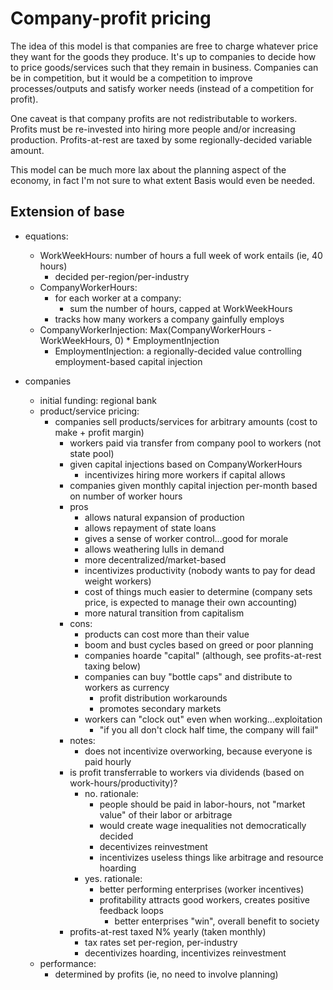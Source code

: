 # Company-profit pricing

The idea of this model is that companies are free to charge whatever price they
want for the goods they produce. It's up to companies to decide how to price
goods/services such that they remain in business. Companies can be in
competition, but it would be a competition to improve processes/outputs and
satisfy worker needs (instead of a competition for profit).

One caveat is that company profits are not redistributable to workers. Profits
must be re-invested into hiring more people and/or increasing production.
Profits-at-rest are taxed by some regionally-decided variable amount.

This model can be much more lax about the planning aspect of the economy, in
fact I'm not sure to what extent Basis would even be needed.

## Extension of base

- equations:
  - WorkWeekHours: number of hours a full week of work entails (ie, 40 hours)
    - decided per-region/per-industry
  - CompanyWorkerHours:
    - for each worker at a company:
      - sum the number of hours, capped at WorkWeekHours
    - tracks how many workers a company gainfully employs
  - CompanyWorkerInjection: Max(CompanyWorkerHours - WorkWeekHours, 0) * EmploymentInjection
    - EmploymentInjection: a regionally-decided value controlling employment-based capital injection

- companies
  - initial funding: regional bank
  - product/service pricing:
    - companies sell products/services for arbitrary amounts (cost to make + profit margin)
      - workers paid via transfer from company pool to workers (not state pool)
      - given capital injections based on CompanyWorkerHours
        - incentivizes hiring more workers if capital allows
      - companies given monthly capital injection per-month based on number of worker hours
      - pros
        - allows natural expansion of production
        - allows repayment of state loans
        - gives a sense of worker control...good for morale
        - allows weathering lulls in demand
        - more decentralized/market-based
        - incentivizes productivity (nobody wants to pay for dead weight workers)
        - cost of things much easier to determine (company sets price, is expected to manage their own accounting)
        - more natural transition from capitalism
      - cons:
        - products can cost more than their value
        - boom and bust cycles based on greed or poor planning
        - companies hoarde "capital" (although, see profits-at-rest taxing below)
        - companies can buy "bottle caps" and distribute to workers as currency
          - profit distribution workarounds
          - promotes secondary markets
        - workers can "clock out" even when working...exploitation
          - "if you all don't clock half time, the company will fail"
      - notes:
        - does not incentivize overworking, because everyone is paid hourly
      - is profit transferrable to workers via dividends (based on work-hours/productivity)?
        - no. rationale:
          - people should be paid in labor-hours, not "market value" of their labor or arbitrage
          - would create wage inequalities not democratically decided
          - decentivizes reinvestment
          - incentivizes useless things like arbitrage and resource hoarding
        - yes. rationale:
          - better performing enterprises (worker incentives)
          - profitability attracts good workers, creates positive feedback loops
            - better enterprises "win", overall benefit to society
      - profits-at-rest taxed N% yearly (taken monthly)
        - tax rates set per-region, per-industry
        - decentivizes hoarding, incentivizes reinvestment
  - performance:
    - determined by profits (ie, no need to involve planning)


